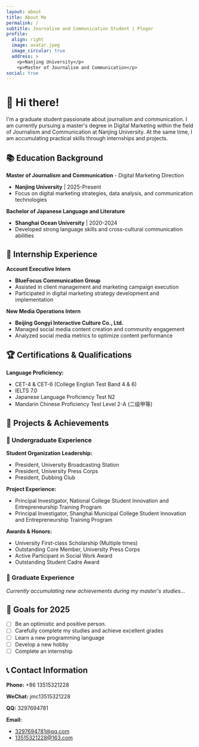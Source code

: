 ```yaml
---
layout: about
title: About Me
permalink: /
subtitle: Journalism and Communication Student | Ploger
profile:
  align: right
  image: avatar.jpeg
  image_circular: true
  address: >
    <p>Nanjing University</p>
    <p>Master of Journalism and Communication</p>
social: true
---
```


# 🌱 Hi there! 

I'm a graduate student passionate about journalism and communication. I am currently pursuing a master's degree in Digital Marketing within the field of Journalism and Communication at Nanjing University. At the same time, I am accumulating practical skills through internships and projects.

## 📚 Education Background

**Master of Journalism and Communication** - Digital Marketing Direction
- **Nanjing University** | 2025-Present
- Focus on digital marketing strategies, data analysis, and communication technologies

**Bachelor of Japanese Language and Literature**
- **Shanghai Ocean University** | 2020-2024
- Developed strong language skills and cross-cultural communication abilities

## 💼 Internship Experience

**Account Executive Intern**
- **BlueFocus Communication Group** 
- Assisted in client management and marketing campaign execution
- Participated in digital marketing strategy development and implementation

**New Media Operations Intern**
- **Beijing Gongyi Interactive Culture Co., Ltd.**
- Managed social media content creation and community engagement
- Analyzed social media metrics to optimize content performance

## 🏆 Certifications & Qualifications

**Language Proficiency:**
- CET-4 & CET-6 (College English Test Band 4 & 6)
- IELTS 7.0
- Japanese Language Proficiency Test N2
- Mandarin Chinese Proficiency Test Level 2-A (二级甲等)

## 🎯 Projects & Achievements

### 📘 Undergraduate Experience

**Student Organization Leadership:**
- President, University Broadcasting Station
- President, University Press Corps
- President, Dubbing Club

**Project Experience:**
- Principal Investigator, National College Student Innovation and Entrepreneurship Training Program
- Principal Investigator, Shanghai Municipal College Student Innovation and Entrepreneurship Training Program

**Awards & Honors:**
- University First-class Scholarship (Multiple times)
- Outstanding Core Member, University Press Corps
- Active Participant in Social Work Award
- Outstanding Student Cadre Award

### 📗 Graduate Experience
*Currently accumulating new achievements during my master's studies...*

## 🎯 Goals for 2025
- [ ] Be an optimistic and positive person.
- [ ] Carefully complete my studies and achieve excellent grades
- [ ] Learn a new programming language
- [ ] Develop a new hobby
- [ ] Complete an internship

## 📞 Contact Information

**Phone:** +86 13515321228

**WeChat:** jmc13515321228

**QQ:** 3297694781

**Email:** 
- 3297694781@qq.com
- 13515321228@163.com
